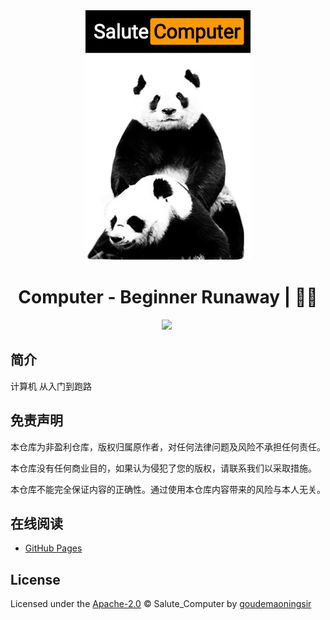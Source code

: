 <div align="center">
  <a href="https://github.com/goudemaoningsir/Salute_Computer">
    <img src="https://raw.githubusercontent.com/goudemaoningsir/Salute_Computer/main/docs/img/1.jpg" height="400">
  </a>
  <h1>Computer - Beginner Runaway | 🚴‍♂️</h1>
  <img src="https://img.shields.io/github/repo-size/goudemaoningsir/Salute_Computer.svg?label=Repo%20size&style=flat-square" height="20">
  <img src="https://img.shields.io/badge/License-Apache%202.0-purple" data-origin="https://img.shields.io/badge/License-Apache%202.0-blue" alt="">
</div>





## 简介

计算机 从入门到跑路



## 免责声明

本仓库为非盈利仓库，版权归属原作者，对任何法律问题及风险不承担任何责任。

本仓库没有任何商业目的，如果认为侵犯了您的版权，请联系我们以采取措施。

本仓库不能完全保证内容的正确性。通过使用本仓库内容带来的风险与本人无关。



## 在线阅读

- [GitHub Pages](https://goudemaoningsir.github.io/Salute_Computer/#/)



## License

Licensed under the [Apache-2.0](http://choosealicense.com/licenses/apache/) © Salute_Computer by [goudemaoningsir](https://github.com/goudemaoningsir)


